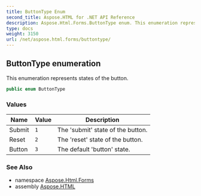 ```yaml
---
title: ButtonType Enum
second_title: Aspose.HTML for .NET API Reference
description: Aspose.Html.Forms.ButtonType enum. This enumeration represents states of the button
type: docs
weight: 3150
url: /net/aspose.html.forms/buttontype/
---
```

## ButtonType enumeration

This enumeration represents states of the button.

```csharp
public enum ButtonType
```

### Values

| Name | Value | Description |
| --- | --- | --- |
| Submit | `1` | The 'submit' state of the button. |
| Reset | `2` | The 'reset' state of the button. |
| Button | `3` | The default 'button' state. |

### See Also

* namespace [Aspose.Html.Forms](../../aspose.html.forms/)
* assembly [Aspose.HTML](../../)
